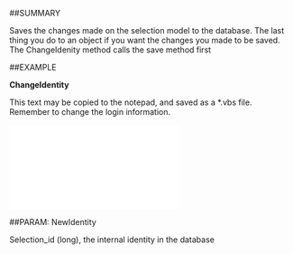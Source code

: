 

##SUMMARY

Saves the changes made on the selection model to the database. The last thing you do to an object if you want the changes you made to be saved. The ChangeIdenity method calls the save method first


##EXAMPLE

**ChangeIdentity**

This text may be copied to the notepad, and saved as a *.vbs file. Remember to change the login information.

![](../../Examples/vbs/SOSelection.ChangeIdentity.vbs.txt)







##PARAM: NewIdentity

Selection_id (long), the internal identity in the database



